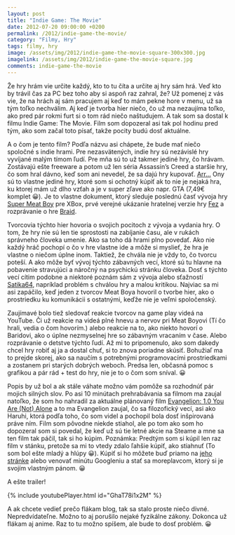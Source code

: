 ```yaml
---
layout: post
title: "Indie Game: The Movie"
date: 2012-07-20 09:00:00 +0200
permalink: /2012/indie-game-the-movie/
category: "Filmy, Hry"
tags: filmy, hry
image: /assets/img/2012/indie-game-the-movie-square-300x300.jpg
imagelink: /assets/img/2012/indie-game-the-movie-square.jpg
comments: indie-game-the-movie
---
```

Že hry hrám vie určite každý, kto to tu číta a určite aj hry sám hrá. Veď kto by trávil čas za PC bez toho aby si aspoň raz zahral, že? Už pomenej z vás vie, že na hrách aj sám pracujem aj keď to mám pekne hore v menu, už sa tým toľko nechválim. Aj keď je tvorba hier niečo, čo už ma nezaujíma toľko, ako pred pár rokmi furt si o tom rád niečo naštudujem. A tak som sa dostal k filmu Indie Game: The Movie. Film som dopozeral asi tak pol hodinu pred tým, ako som začal toto písať, takže pocity budú dosť aktuálne.

A o čom je tento film? Podľa názvu asi chápete, že bude mať niečo spoločné s indie hrami. Pre nezasvätených, indie hry sú nezávislé hry vyvíjané malým tímom ľudí. Pre mňa sú to už takmer jediné hry, čo hrávam. Zostávajú ešte freeware a potom už len séria Assassin’s Creed a staršie hry, čo som hral dávno, keď som ani nevedel, že sa dajú hry kupovať. [Arr…](http://github.com/Aurielle/memes/raw/master/faces/pirate.png) Ony sú to vlastne jediné hry, ktoré som si ochotný kúpiť ak to nie je nejaká hra, ku ktorej mám už dlho vzťah a je v super zľave ako napr. GTA (7,49€ komplet 😀). Je to vlastne dokument, ktorý sleduje poslednú časť vývoja hry [Super Meat Boy](http://store.steampowered.com/app/40800/) pre XBox, prvé verejné ukázanie hratelnej verzie hry [Fez](http://fezgame.com/) a rozprávanie o hre [Braid](http://store.steampowered.com/app/26800/).

Tvorcovia týchto hier hovoria o svojich pocitoch z vývoja a vydania hry. O tom, že hry nie sú len tie sprostosti na zabíjanie času, ale v rukách správneho človeka umenie. Ako sa toho dá hrami plno povedať. Ako nie každý hráč pochopí o čo v hre vlastne ide a môže si myslieť, že hra je vlastne o niečom úplne inom. Taktiež, že chvála nie je vždy to, čo tvorcu poteší. A ako môže byť vývoj týchto zábavných vecí, ktoré sú tu hlavne na pobavenie stravujúci a náročný na psychickú stránku človeka. Dosť s týchto vecí cítim podobne a niektoré poznám sám z vývoja alebo sťažností [Satika64](https://satik64.com/), napríklad problém s chválou hry a malou kritikou. Najviac sa mi asi zapáčilo, keď jeden z tvorcov Meat Boya hovoril o tvorbe hier, ako o prostriedku ku komunikácii s ostatnými, keďže nie je veľmi spoločenský.

Zaujímavé bolo tiež sledovať reakcie tvorcov na game play videá na YouTube. Či už reakcie na videá plné hnevu a nervov pri Meat Boyovi (Tí čo hrali, vedia o čom hovorím.) alebo reakcie na to, ako niekto hovorí o Baridovi, ako o úplne nezmyselnej hre so zábavným vracaním v čase. Alebo rozprávanie o detstve týchto ľudí. Až mi to pripomenulo, ako som dakedy chcel hry robiť aj ja a dostal chuť, si to znova poriadne skúsiť. Bohužiaľ ma to prejde skorej, ako sa naučím s potrebnými programovacími prostriedkami a zostanem pri starých dobrých weboch. Predsa len, občasná pomoc s grafikou a pár rád + test do hry, nie je to o čom som sníval. 😀

Popis by už bol a ak stále váhate možno vám pomôže sa rozhodnúť pár mojich silných slov. Po asi 10 minútach prehrabávania sa filmom ma zaujal natoľko, že som ho nahradil za aktuálne plánovaný film [Evangelion: 1.0 You Are (Not) Alone](http://anidb.net/perl-bin/animedb.pl?show=anime&aid=4847) a to ma Evangelion zaujal, čo sa filozofický vecí, asi ako Haruhi, ktorá podľa toho, čo som videl a pochopil bola dosť inšpirovaná práve ním. Film som pôvodne niekde stiahol, ale po tom ako som ho dopozeral som si povedal, že keď už sú tie letné akcie na Steame a mne sa ten film tak páčil, tak si ho kúpim. Poznámka: Predtým som si kúpil len raz film v stánku, pretože sa mi to vtedy zdalo ľahšie kúpiť, ako stiahnuť (To som bol ešte mladý a hlúpy 😀). Kúpiť si ho môžete buď priamo na [jeho stránke](http://buy.indiegamethemovie.com/) alebo venovať minútu Googleniu a stať sa moreplavcom, ktorý si je svojím vlastným pánom. 😀

A ešte trailer!

{% include youtubePlayer.html id="GhaT78i1x2M" %}

A ak chcete vedieť prečo flákam blog, tak sa stalo proste niečo divné. Nepredvídateľne. Možno to aj porušilo nejaké fyzikálne zákony. Dokonca už flákam aj anime. Raz to tu možno spíšem, ale bude to dosť problém. 😀
